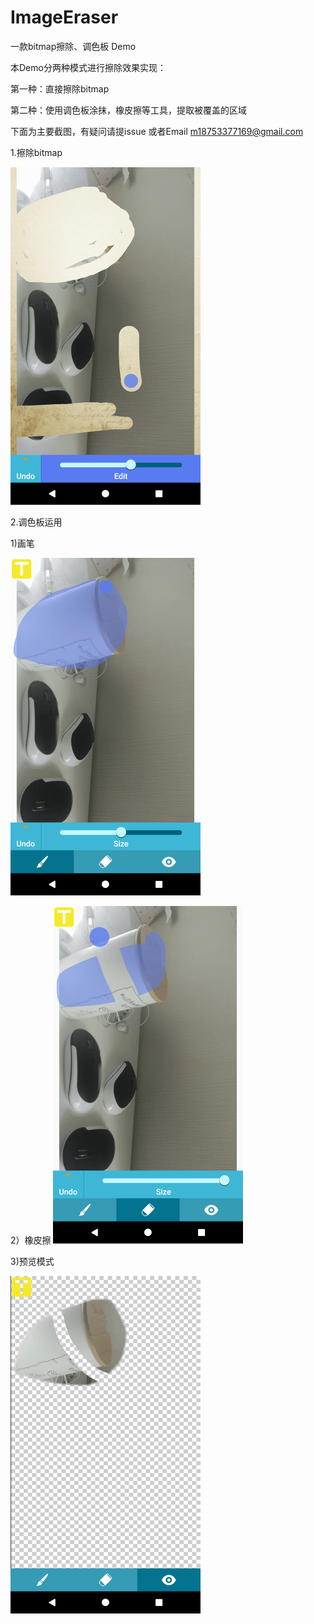 # ImageEraser
一款bitmap擦除、调色板 Demo

本Demo分两种模式进行擦除效果实现：

第一种：直接擦除bitmap

第二种：使用调色板涂抹，橡皮擦等工具，提取被覆盖的区域

下面为主要截图，有疑问请提issue 或者Email m18753377169@gmail.com

1.擦除bitmap

![art](https://github.com/treasurect/ImageEraser/blob/master/art/pic_bitmap_eraser.png)


2.调色板运用

1)画笔

![art](https://github.com/treasurect/ImageEraser/blob/master/art/pic_palette_pen.png)

2）橡皮擦
![art](https://github.com/treasurect/ImageEraser/blob/master/art/pic_palette_eraser.png)

3)预览模式

![art](https://github.com/treasurect/ImageEraser/blob/master/art/pic_palette_preview.png)